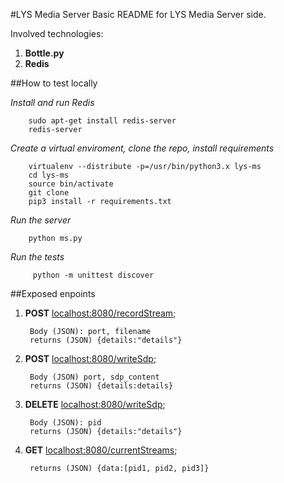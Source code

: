 #LYS Media Server
Basic README for LYS Media Server side.

Involved technologies:

1. **Bottle.py**
2. **Redis**

##How to test locally

*Install and run Redis*
		
		sudo apt-get install redis-server
		redis-server

*Create a virtual enviroment, clone the repo, install requirements*

		virtualenv --distribute -p=/usr/bin/python3.x lys-ms
		cd lys-ms
		source bin/activate
		git clone 
		pip3 install -r requirements.txt

*Run the server*
		
		python ms.py

*Run the tests*
	
		 python -m unittest discover

##Exposed enpoints

1. **POST** <localhost:8080/recordStream>; 
		
		Body (JSON): port, filename
		returns (JSON) {details:"details"}

2. **POST** <localhost:8080/writeSdp>;
	
		Body (JSON) port, sdp_content
		returns (JSON) {details:details}

		
3. **DELETE** <localhost:8080/writeSdp>;

	
		Body (JSON): pid
		returns (JSON) {details:"details"}

4. **GET** <localhost:8080/currentStreams>; 
	
	
		returns (JSON) {data:[pid1, pid2, pid3]}